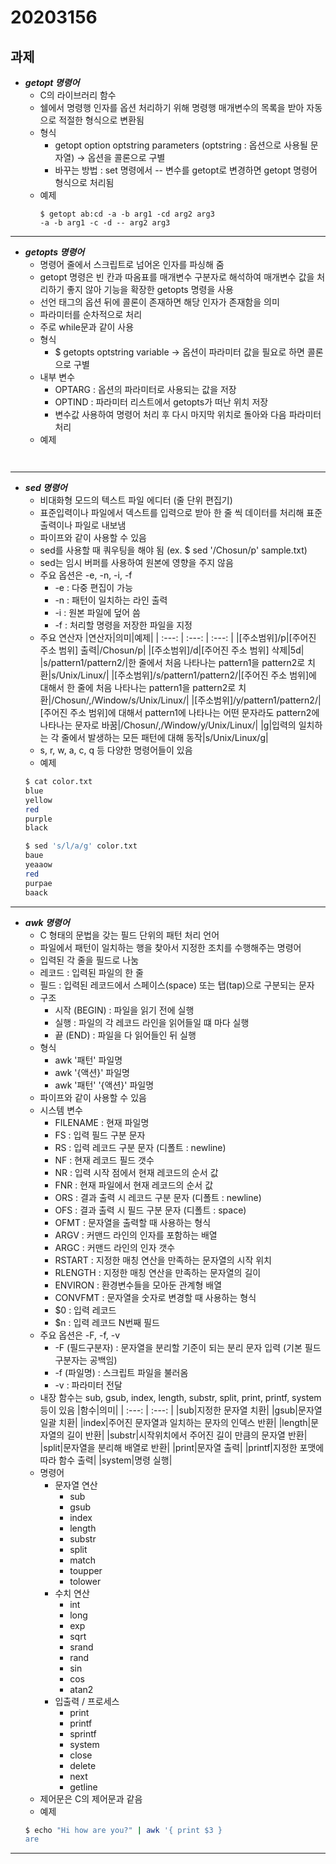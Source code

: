# 20203156
과제
---
* ___getopt 명령어___
  * C의 라이브러리 함수
  * 쉘에서 명령행 인자를 옵션 처리하기 위해 명령행 매개변수의 목록을 받아 자동으로 적절한 형식으로 변환됨
  * 형식
    * getopt option optstring parameters (optstring : 옵션으로 사용될 문자열) -> 옵션을 콜론으로 구별
    * 바꾸는 방법 : set 명령에서 -- 변수를 getopt로 변경하면 getopt 명령어 형식으로 처리됨
  * 예제
    ```
    $ getopt ab:cd -a -b arg1 -cd arg2 arg3
    -a -b arg1 -c -d -- arg2 arg3
    ```
---
* ___getopts 명령어___
  * 명령어 줄에서 스크립트로 넘어온 인자를 파싱해 줌
  * getopt 명령은 빈 칸과 따옴표를 매개변수 구분자로 해석하여 매개변수 값을 처리하기 좋지 않아 기능을 확장한 getopts 명령을 사용
  * 선언 태그의 옵션 뒤에 콜론이 존재하면 해당 인자가 존재함을 의미
  * 파라미터를 순차적으로 처리
  * 주로 while문과 같이 사용
  * 형식
    * $ getopts optstring variable -> 옵션이 파라미터 값을 필요로 하면 콜론으로 구별
  * 내부 변수
    * OPTARG : 옵션의 파라미터로 사용되는 값을 저장
    * OPTIND : 파라미터 리스트에서 getopts가 떠난 위치 저장
    * 변수값 사용하여 명령어 처리 후 다시 마지막 위치로 돌아와 다음 파라미터 처리
  * 예제
    ```
    
    
---
* ___sed 명령어___
  * 비대화형 모드의 텍스트 파일 에디터 (줄 단위 편집기)
  * 표준입력이나 파일에서 덱스트를 입력으로 받아 한 줄 씩 데이터를 처리해 표준출력이나 파일로 내보냄
  * 파이프와 같이 사용할 수 있음
  * sed를 사용할 때 쿼우팅을 해야 됨 (ex. $ sed '/Chosun/p' sample.txt)
  * sed는 임시 버퍼를 사용하여 원본에 영향을 주지 않음
  * 주요 옵션은 -e, -n, -i, -f
    * -e : 다중 편집이 가능
    * -n : 패턴이 일치하는 라인 출력
    * -i : 원본 파일에 덮어 씀 
    * -f : 처리할 명령을 저장한 파일을 지정
  * 주요 연산자
    |연산자|의미|예제|
    | :---: | :---: | :---: |
    |[주소범위]/p|[주어진 주소 범위] 출력|/Chosun/p|
    |[주소범위]/d|[주어진 주소 범위] 삭제|5d|
    |s/pattern1/pattern2/|한 줄에서 처음 나타나는 pattern1을 pattern2로 치환|s/Unix/Linux/|
    |[주소범위]/s/pattern1/pattern2/|[주어진 주소 범위]에 대해서 한 줄에 처음 나타나는 pattern1을 pattern2로 치환|/Chosun/,/Window/s/Unix/Linux/|
    |[주소범위]/y/pattern1/pattern2/|[주어진 주소 범위]에 대해서 pattern1에 나타나는 어떤 문자라도 pattern2에 나타나는 문자로 바꿈|/Chosun/,/Window/y/Unix/Linux/|
    |g|입력의 일치하는 각 줄에서 발생하는 모든 패턴에 대해 동작|s/Unix/Linux/g|
  * s, r, w, a, c, q 등 다양한 명령어들이 있음
  * 예제
   ```bash
   $ cat color.txt
   blue
   yellow
   red
   purple
   black
   
   $ sed 's/l/a/g' color.txt
   baue
   yeaaow
   red
   purpae
   baack
   
   ```
---
* ___awk 명령어___
  * C 형태의 문법을 갖는 필드 단위의 패턴 처리 언어
  * 파일에서 패턴이 일치하는 행을 찾아서 지정한 조치를 수행해주는 명령어
  * 입력된 각 줄을 필드로 나눔
  * 레코드 : 입력된 파일의 한 줄
  * 필드 : 입력된 레코드에서 스페이스(space) 또는 탭(tap)으로 구분되는 문자
  * 구조
    * 시작 (BEGIN) : 파일을 읽기 전에 실행
    * 실행 : 파일의 각 레코드 라인을 읽어들일 떄 마다 실행
    * 끝 (END) : 파일을 다 읽어들인 뒤 실행
  * 형식
    * awk '패턴' 파일명
    * awk '{액션}' 파일명
    * awk '패턴' '{액션}' 파일명
  * 파이프와 같이 사용할 수 있음
  * 시스템 변수
    * FILENAME : 현재 파일명
    * FS : 입력 필드 구분 문자
    * RS : 입력 레코드 구분 문자 (디폴트 : newline)
    * NF : 현재 레코드 필드 갯수
    * NR : 입력 시작 점에서 현재 레코드의 순서 값
    * FNR : 현재 파일에서 현재 레코드의 순서 값
    * ORS : 결과 출력 시 레코드 구분 문자 (디폴트 : newline)
    * OFS : 결과 출력 시 필드 구분 문자 (디폴트 : space)
    * OFMT : 문자열을 출력할 때 사용하는 형식
    * ARGV : 커맨드 라인의 인자를 포함하는 배열
    * ARGC : 커맨드 라인의 인자 갯수
    * RSTART : 지정한 매칭 연산을 만족하는 문자열의 시작 위치
    * RLENGTH : 지정한 매칭 연산을 만족하는 문자열의 길이
    * ENVIRON : 환경변수들을 모아둔 관계형 배열
    * CONVFMT : 문자열을 숫자로 변경할 때 사용하는 형식
    * $0 : 입력 레코드
    * $n : 입력 레코드 N번째 필드
  * 주요 옵션은 -F, -f, -v
    * -F (필드구분자) : 문자열을 분리할 기준이 되는 분리 문자 입력 (기본 필드구분자는 공백임)
    * -f (파일명) : 스크립트 파일을 불러옴
    * -v : 파라미터 전달
  * 내장 함수는 sub, gsub, index, length, substr, split, print, printf, system 등이 있음
    |함수|의미|
    | :---: | :---: |
    |sub|지정한 문자열 치환|
    |gsub|문자열 일괄 치환|
    |index|주어진 문자열과 일치하는 문자의 인덱스 반환|
    |length|문자열의 길이 반환|
    |substr|시작위치에서 주어진 길이 만큼의 문자열 반환|
    |split|문자열을 분리해 배열로 반환|
    |print|문자열 출력|
    |printf|지정한 포맷에 따라 함수 출력|
    |system|명령 실행|
  * 명령어
    * 문자열 연산
      * sub
      * gsub
      * index
      * length
      * substr
      * split
      * match
      * toupper
      * tolower
    * 수치 연산
      * int
      * long
      * exp
      * sqrt
      * srand
      * rand
      * sin
      * cos
      * atan2
    * 입출력 / 프로세스
      * print
      * printf
      * sprintf
      * system
      * close
      * delete
      * next
      * getline
  * 제어문은 C의 제어문과 같음
  * 예제
   ```bash
   $ echo "Hi how are you?" | awk '{ print $3 }
   are
   ```
---
